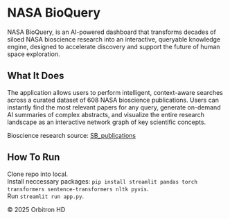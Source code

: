 # NASA BioQuery

NASA BioQuery, is an AI-powered dashboard that transforms decades of siloed NASA bioscience research into an interactive, queryable knowledge engine, designed to accelerate discovery and support the future of human space exploration.

## What It Does 
The application allows users to perform intelligent, context-aware searches across a curated dataset of 608 NASA bioscience publications. Users can instantly find the most relevant papers for any query, generate on-demand AI summaries of complex abstracts, and visualize the entire research landscape as an interactive network graph of key scientific concepts.

Bioscience research source: [SB_publications](https://github.com/jgalazka/SB_publications/)

## How To Run
Clone repo into local.  
Install neccessary packages: `pip install streamlit pandas torch transformers sentence-transformers nltk pyvis`.  
Run `streamlit run app.py`.

© 2025 Orbitron HD

